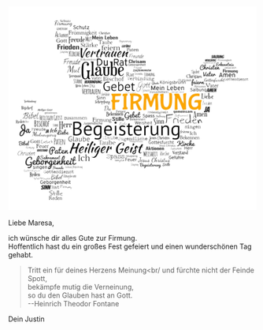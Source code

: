 ![Bild](./Firmung.png)

Liebe Maresa,

ich wünsche dir alles Gute zur Firmung.<br/>
Hoffentlich hast du ein großes Fest gefeiert und einen wunderschönen Tag gehabt.<br/>

> Tritt ein für deines Herzens Meinung<br/
> und fürchte nicht der Feinde Spott,<br/>
> bekämpfe mutig die Verneinung, <br/>
> so du den Glauben hast an Gott.<br/>
> --Heinrich Theodor Fontane

Dein Justin
